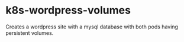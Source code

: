 # k8s-wordpress-volumes
Creates a wordpress site with a mysql database with both pods having persistent volumes. 
